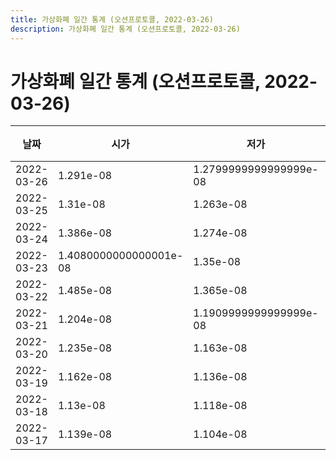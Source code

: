 ```yaml
---
title: 가상화폐 일간 통계 (오션프로토콜, 2022-03-26)
description: 가상화폐 일간 통계 (오션프로토콜, 2022-03-26)
---
```


가상화폐 일간 통계 (오션프로토콜, 2022-03-26)
===

|날짜|시가|저가|고가|종가|비고|
|--|--|--|--|--|--|
|2022-03-26|1.291e-08|1.2799999999999999e-08|1.292e-08|1.2809999999999999e-08|    |
|2022-03-25|1.31e-08|1.263e-08|1.3600000000000001e-08|1.292e-08|    |
|2022-03-24|1.386e-08|1.274e-08|1.425e-08|1.31e-08|    |
|2022-03-23|1.4080000000000001e-08|1.35e-08|1.455e-08|1.4029999999999999e-08|    |
|2022-03-22|1.485e-08|1.365e-08|1.632e-08|1.41e-08|    |
|2022-03-21|1.204e-08|1.1909999999999999e-08|1.821e-08|1.4840000000000001e-08|    |
|2022-03-20|1.235e-08|1.163e-08|1.235e-08|1.204e-08|    |
|2022-03-19|1.162e-08|1.136e-08|1.297e-08|1.232e-08|    |
|2022-03-18|1.13e-08|1.118e-08|1.165e-08|1.138e-08|    |
|2022-03-17|1.139e-08|1.104e-08|1.2150000000000001e-08|1.136e-08|    |
